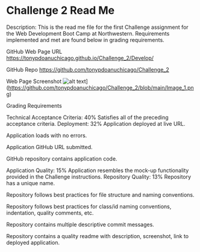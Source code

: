 # Challenge 2 Read Me

Description:  This is the read me file for the first Challenge assignment for the Web Development Boot Camp at Northwestern.  Requirements implemented and met are found below in grading requirements.

GitHub Web Page URL
https://tonypdoanuchicago.github.io/Challenge_2/Develop/

GitHub Repo
https://github.com/tonypdoanuchicago/Challenge_2

Web Page Screenshot
![alt text](https://github.com/tonypdoanuchicago/Challenge_2/blob/main/Image_1.png)](https://github.com/tonypdoanuchicago/Challenge_2/blob/main/Image_1.png)

Grading Requirements

Technical Acceptance Criteria: 40%
Satisfies all of the preceding acceptance criteria.
Deployment: 32%
Application deployed at live URL.

Application loads with no errors.

Application GitHub URL submitted.

GitHub repository contains application code.

Application Quality: 15%
Application resembles the mock-up functionality provided in the Challenge instructions.
Repository Quality: 13%
Repository has a unique name.

Repository follows best practices for file structure and naming conventions.

Repository follows best practices for class/id naming conventions, indentation, quality comments, etc.

Repository contains multiple descriptive commit messages.

Repository contains a quality readme with description, screenshot, link to deployed application.

